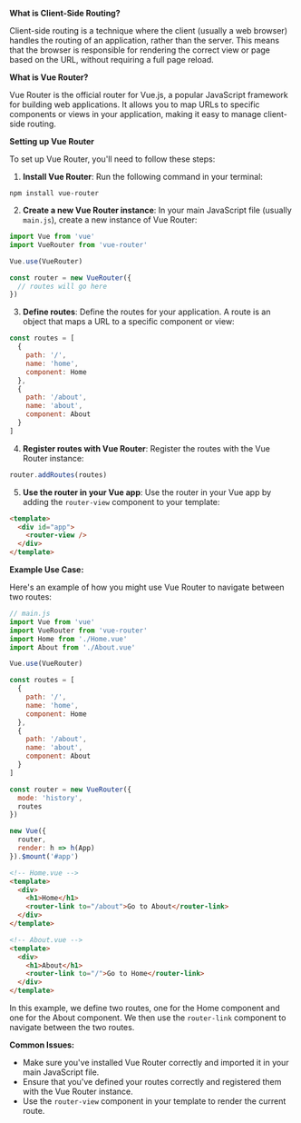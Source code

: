 **What is Client-Side Routing?**

Client-side routing is a technique where the client (usually a web browser) handles the routing of an application, rather than the server. This means that the browser is responsible for rendering the correct view or page based on the URL, without requiring a full page reload.

**What is Vue Router?**

Vue Router is the official router for Vue.js, a popular JavaScript framework for building web applications. It allows you to map URLs to specific components or views in your application, making it easy to manage client-side routing.

**Setting up Vue Router**

To set up Vue Router, you'll need to follow these steps:

1. **Install Vue Router**: Run the following command in your terminal:
```
npm install vue-router
```
2. **Create a new Vue Router instance**: In your main JavaScript file (usually `main.js`), create a new instance of Vue Router:
```javascript
import Vue from 'vue'
import VueRouter from 'vue-router'

Vue.use(VueRouter)

const router = new VueRouter({
  // routes will go here
})
```
3. **Define routes**: Define the routes for your application. A route is an object that maps a URL to a specific component or view:
```javascript
const routes = [
  {
    path: '/',
    name: 'home',
    component: Home
  },
  {
    path: '/about',
    name: 'about',
    component: About
  }
]
```
4. **Register routes with Vue Router**: Register the routes with the Vue Router instance:
```javascript
router.addRoutes(routes)
```
5. **Use the router in your Vue app**: Use the router in your Vue app by adding the `router-view` component to your template:
```html
<template>
  <div id="app">
    <router-view />
  </div>
</template>
```
**Example Use Case:**

Here's an example of how you might use Vue Router to navigate between two routes:

```javascript
// main.js
import Vue from 'vue'
import VueRouter from 'vue-router'
import Home from './Home.vue'
import About from './About.vue'

Vue.use(VueRouter)

const routes = [
  {
    path: '/',
    name: 'home',
    component: Home
  },
  {
    path: '/about',
    name: 'about',
    component: About
  }
]

const router = new VueRouter({
  mode: 'history',
  routes
})

new Vue({
  router,
  render: h => h(App)
}).$mount('#app')
```

```html
<!-- Home.vue -->
<template>
  <div>
    <h1>Home</h1>
    <router-link to="/about">Go to About</router-link>
  </div>
</template>
```

```html
<!-- About.vue -->
<template>
  <div>
    <h1>About</h1>
    <router-link to="/">Go to Home</router-link>
  </div>
</template>
```

In this example, we define two routes, one for the Home component and one for the About component. We then use the `router-link` component to navigate between the two routes.

**Common Issues:**

* Make sure you've installed Vue Router correctly and imported it in your main JavaScript file.
* Ensure that you've defined your routes correctly and registered them with the Vue Router instance.
* Use the `router-view` component in your template to render the current route.